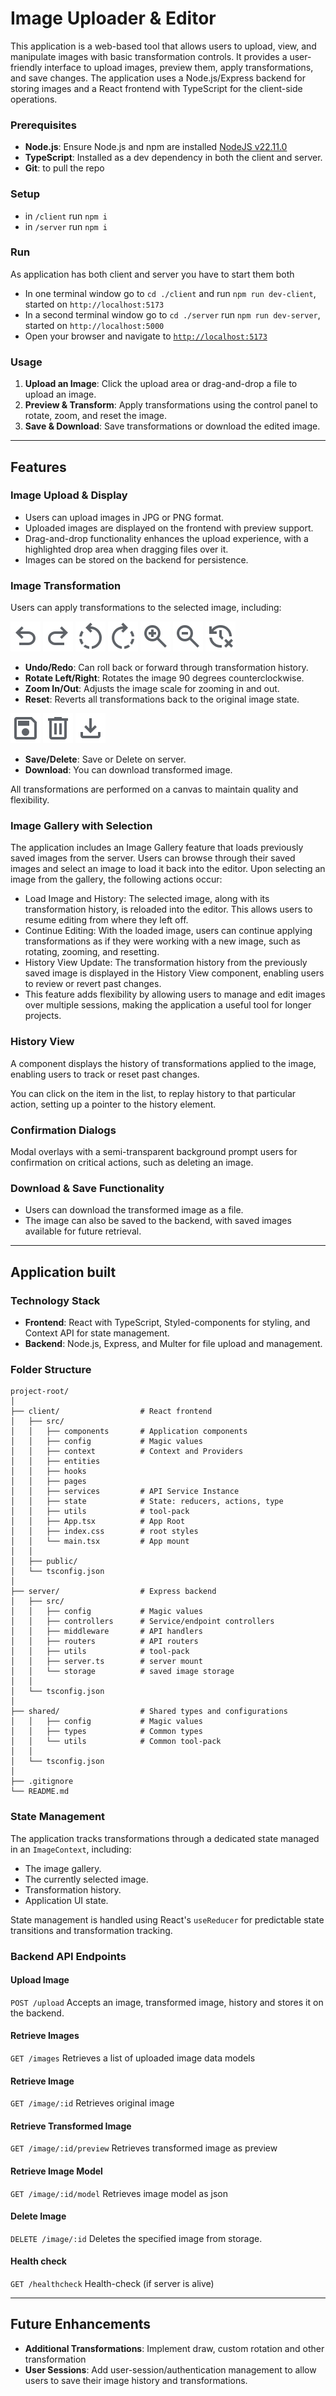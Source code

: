 # Image Uploader & Editor

This application is a web-based tool that allows users to upload, view, and manipulate images with basic transformation
controls. It provides a user-friendly interface to upload images, preview them, apply transformations, and save changes.
The application uses a Node.js/Express backend for storing images and a React frontend with TypeScript for the
client-side operations.

### Prerequisites

- **Node.js**: Ensure Node.js and npm are installed [NodeJS v22.11.0](https://nodejs.org/en/blog/release/v22.11.0)
- **TypeScript**: Installed as a dev dependency in both the client and server.
- **Git**: to pull the repo
  
### Setup

- in `/client` run `npm i`
- in `/server` run `npm i`

### Run

As application has both client and server you have to start them both

- In one terminal window go to `cd ./client` and run `npm run dev-client`, started on `http://localhost:5173`
- In a second terminal window go to `cd ./server` run `npm run dev-server`, started on `http://localhost:5000`
- Open your browser and navigate to [`http://localhost:5173`](`http://localhost:5173`)

### Usage

1. **Upload an Image**: Click the upload area or drag-and-drop a file to upload an image.
2. **Preview & Transform**: Apply transformations using the control panel to rotate, zoom, and reset the image.
3. **Save & Download**: Save transformations or download the edited image.

---

## Features

### **Image Upload & Display**

- Users can upload images in JPG or PNG format.
- Uploaded images are displayed on the frontend with preview support.
- Drag-and-drop functionality enhances the upload experience, with a highlighted drop area when dragging files over it.
- Images can be stored on the backend for persistence.

### **Image Transformation**

Users can apply transformations to the selected image, including:

![undo.svg](client/src/components/Icons/assets/undo.svg)
![redo.svg](client/src/components/Icons/assets/redo.svg)
![rotate_left.svg](client/src/components/Icons/assets/rotate_left.svg)
![rotate_right.svg](client/src/components/Icons/assets/rotate_right.svg)
![zoom_in.svg](client/src/components/Icons/assets/zoom_in.svg)
![zoom_out.svg](client/src/components/Icons/assets/zoom_out.svg)
![delete_history.svg](client/src/components/Icons/assets/delete_history.svg)

- **Undo/Redo**: Can roll back or forward through transformation history.
- **Rotate Left/Right**: Rotates the image 90 degrees counterclockwise.
- **Zoom In/Out**: Adjusts the image scale for zooming in and out.
- **Reset**: Reverts all transformations back to the original image state.

![save.svg](client/src/components/Icons/assets/save.svg)
![delete.svg](client/src/components/Icons/assets/delete.svg)
![download.svg](client/src/components/Icons/assets/download.svg)

- **Save/Delete**: Save or Delete on server.
- **Download**: You can download transformed image.

All transformations are performed on a canvas to maintain quality and flexibility.

### **Image Gallery with Selection**

The application includes an Image Gallery feature that loads previously saved images from the server. Users can browse through their saved images and select an image to load it back into the editor. Upon selecting an image from the gallery, the following actions occur:

- Load Image and History: The selected image, along with its transformation history, is reloaded into the editor. This allows users to resume editing from where they left off.
- Continue Editing: With the loaded image, users can continue applying transformations as if they were working with a new image, such as rotating, zooming, and resetting.
- History View Update: The transformation history from the previously saved image is displayed in the History View component, enabling users to review or revert past changes.
- This feature adds flexibility by allowing users to manage and edit images over multiple sessions, making the application a useful tool for longer projects.

### **History View**

A component displays the history of transformations applied to the image, enabling users to track or reset past changes.

You can click on the item in the list, to replay history to that particular action, setting up a pointer to the history element.

### **Confirmation Dialogs**

Modal overlays with a semi-transparent background prompt users for confirmation on critical actions, such as deleting an
image.

### **Download & Save Functionality**

- Users can download the transformed image as a file.
- The image can also be saved to the backend, with saved images available for future retrieval.

---
## Application built

### Technology Stack

- **Frontend**: React with TypeScript, Styled-components for styling, and Context API for state management.
- **Backend**: Node.js, Express, and Multer for file upload and management.

### Folder Structure

```plaintext
project-root/
│
├── client/                  # React frontend
│   ├── src/
│   │   ├── components       # Application components
│   │   ├── config           # Magic values
│   │   ├── context          # Context and Providers
│   │   ├── entities         
│   │   ├── hooks            
│   │   ├── pages
│   │   ├── services         # API Service Instance
│   │   ├── state            # State: reducers, actions, type
│   │   ├── utils            # tool-pack
│   │   ├── App.tsx          # App Root
│   │   ├── index.css        # root styles
│   │   └── main.tsx         # App mount
│   │
│   ├── public/
│   └── tsconfig.json
│
├── server/                  # Express backend
│   ├── src/
│   │   ├── config           # Magic values
│   │   ├── controllers      # Service/endpoint controllers
│   │   ├── middleware       # API handlers
│   │   ├── routers          # API routers
│   │   ├── utils            # tool-pack
│   │   ├── server.ts        # server mount
│   │   └── storage          # saved image storage
│   │
│   └── tsconfig.json
│
├── shared/                  # Shared types and configurations
│   │   ├── config           # Magic values
│   │   ├── types            # Common types
│   │   └── utils            # Common tool-pack
│   │
│   └── tsconfig.json
│
├── .gitignore
└── README.md
```

### **State Management**

The application tracks transformations through a dedicated state managed in an `ImageContext`, including:

- The image gallery.
- The currently selected image.
- Transformation history.
- Application UI state.

State management is handled using React's `useReducer` for predictable state transitions and transformation tracking.

### Backend API Endpoints

#### **Upload Image** 
`POST /upload` Accepts an image, transformed image, history and stores it on the backend.

#### **Retrieve Images**
`GET /images` Retrieves a list of uploaded image data models

#### **Retrieve Image**
`GET /image/:id` Retrieves original image

#### **Retrieve Transformed Image**
`GET /image/:id/preview` Retrieves transformed image as preview

#### **Retrieve Image Model**
`GET /image/:id/model` Retrieves image model as json

#### **Delete Image**
`DELETE /image/:id` Deletes the specified image from storage.

#### **Health check**
`GET /healthcheck` Health-check (if server is alive)

---

## Future Enhancements

- **Additional Transformations**: Implement draw, custom rotation and other transformation
- **User Sessions**: Add user-session/authentication management to allow users to save their image history and transformations.

